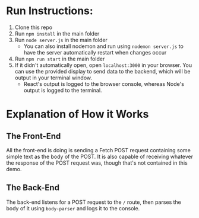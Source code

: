 # Run Instructions: 

1. Clone this repo 
2. Run `npm install` in the main folder
3. Run `node server.js` in the main folder 
    - You can also install nodemon and run using `nodemon server.js` to have the server automatically restart when changes occur
4. Run `npm run start` in the main folder
5. If it didn't automatically open, open `localhost:3000` in your browser. You can use the provided display to send data to the backend, which will be output in your terminal window. 
    - React's output is logged to the browser console, whereas Node's output is logged to the terminal.

# Explanation of How it Works 

## The Front-End

All the front-end is doing is sending a Fetch POST request containing some simple text as the body of the POST. It is also capable of receiving whatever the response of the POST request was, though that's not contained in this demo. 

## The Back-End 

The back-end listens for a POST request to the `/` route, then parses the body of it using `body-parser` and logs it to the console. 